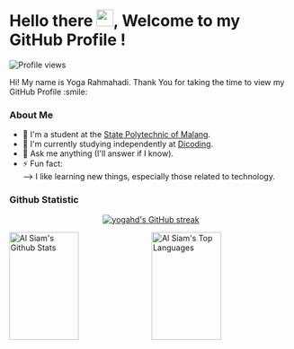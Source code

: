 <h1> Hello there <img src = "https://raw.githubusercontent.com/MartinHeinz/MartinHeinz/master/wave.gif" width = 30px>, Welcome to my GitHub Profile ! </h1>
<p align='center'>
</p>

![Profile views](https://visitor-badge.deta.dev/badge?page_id=yogahd.yogahd)

<div size='20px'> Hi! My name is Yoga Rahmahadi. Thank You for taking the time to view my GitHub Profile :smile: 
</div>

### About Me
- 🏫 I'm a student at the [State Polytechnic of Malang](http://jti.polinema.ac.id/).
- 🌱 I'm currently studying independently at [Dicoding](https://www.dicoding.com/).
- 💬 Ask me anything (I'll answer if I know).
- ⚡ Fun fact:  
--> I like learning new things, especially those related to technology.

### Github Statistic
<p align="center">
  <a href="https://github.com/yogahd">
    <img src="https://github-readme-streak-stats.herokuapp.com/?user=yogahd&theme=tokyonight&hide_border=true" alt="yogahd's GitHub streak"/>
  </a>
</p>
<a> 
  <a href="https://github.com/yogahd"><img alt="Al Siam's Github Stats" src="https://denvercoder1-github-readme-stats.vercel.app/api?username=yogahd&show_icons=true&count_private=true&theme=tokyonight&hide_border=true" height="192px" width="49.5%"/></a>
  <a href="https://github.com/yogahd"><img alt="Al Siam's Top Languages" src="https://denvercoder1-github-readme-stats.vercel.app/api/top-langs/?username=yogahd&langs_count=8&layout=compact&theme=tokyonight&hide_border=true" height="192px" width="49.5%"/></a>
  <br/>
</a>
